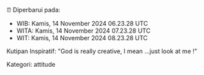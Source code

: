 ⏰ Diperbarui pada:
- WIB: Kamis, 14 November 2024 06.23.28 UTC
- WITA: Kamis, 14 November 2024 07.23.28 UTC
- WIT: Kamis, 14 November 2024 08.23.28 UTC

Kutipan Inspiratif:
"God is really creative, I mean ...just look at me !"


Kategori: attitude

